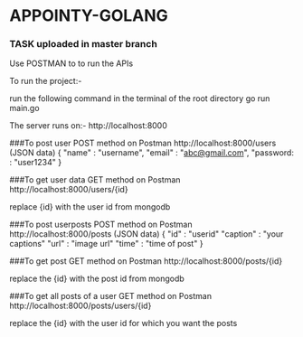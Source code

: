 # APPOINTY-GOLANG

### TASK uploaded in master branch

Use POSTMAN to to run the APIs

To run the project:-

run the following command in the terminal of the root directory
go run main.go

The server runs on:-
http://localhost:8000

###To post user POST method on Postman
http://localhost:8000/users
(JSON data)
{
  "name" : "username",
  "email" : "abc@gmail.com",
  "password: : "user1234"
}

###To get user data GET method on Postman
http://localhost:8000/users/{id}

replace {id} with the user id from mongodb

###To post userposts POST method on Postman
http://localhost:8000/posts
(JSON data)
{
  "id" : "userid"
  "caption" : "your captions"
  "url" : "image url"
  "time" : "time of post"
}


###To get post GET method on Postman
http://localhost:8000/posts/{id}

replace the {id} with the post id from mongodb


###To get all posts of a user GET method on Postman
http://localhost:8000/posts/users/{id}

replace the {id} with the user id for which you want the posts




